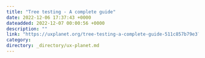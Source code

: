 ```yaml
---
title: "Tree testing - A complete guide"
date: 2022-12-06 17:37:43 +0000
dateadded: 2022-12-07 00:00:56 +0000
description: ""
link: "https://uxplanet.org/tree-testing-a-complete-guide-511c857b79e3?source=rss----819cc2aaeee0---4"
category:
directory: _directory/ux-planet.md
---
```

